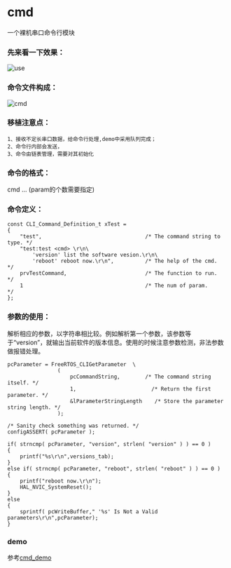 # cmd
一个裸机串口命令行模块

### 先来看一下效果： 
![use](https://raw.githubusercontent.com/redocCheng/cmd/master/image/cmd_use.gif )

### 命令文件构成： 
![cmd](https://raw.githubusercontent.com/redocCheng/cmd/master/image/cmd_cmd.png)

### 移植注意点： 
    1、接收不定长串口数据，给命令行处理,demo中采用队列完成；
    2、命令行内部会发送，
    3、命令由链表管理，需要对其初始化

### 命令的格式： 
cmd <param> <param> ... <param> (param的个数需要指定)

### 命令定义：  
```
const CLI_Command_Definition_t xTest =
{
    "test",                                 /* The command string to type. */
    "test:test <cmd> \r\n\     
        'version' list the software vesion.\r\n\
        'reboot' reboot now.\r\n",          /* The help of the cmd.        */
    prvTestCommand,                         /* The function to run.        */
    1                                       /* The num of param.           */
};
```

### 参数的使用： 
解析相应的参数，以字符串相比较。例如解析第一个参数，该参数等于“version”，就输出当前软件的版本信息。使用的时候注意参数检测，非法参数做报错处理。
```
pcParameter = FreeRTOS_CLIGetParameter  \
                (
                    pcCommandString,        /* The command string itself. */
                    1,                        /* Return the first parameter. */
                    &lParameterStringLength    /* Store the parameter string length. */
                );
 
/* Sanity check something was returned. */
configASSERT( pcParameter );

if( strncmp( pcParameter, "version", strlen( "version" ) ) == 0 )
{
    printf("%s\r\n",versions_tab);
}
else if( strncmp( pcParameter, "reboot", strlen( "reboot" ) ) == 0 )
{
    printf("reboot now.\r\n");
    HAL_NVIC_SystemReset();
}
else
{
    sprintf( pcWriteBuffer," '%s' Is Not a Valid parameters\r\n",pcParameter);
}
```

### demo
参考[cmd_demo](https://github.com/redocCheng/cmd/tree/master/cmd_demo)

